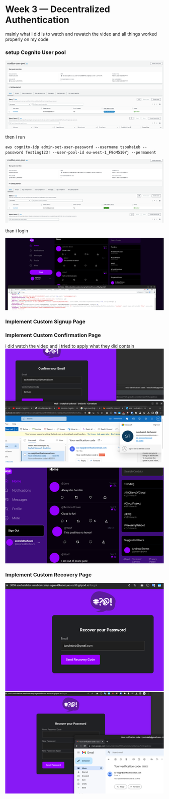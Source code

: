 # Week 3 — Decentralized Authentication

mainly what i did is to watch and rewatch the video and all things worked properly on my code

### setup Cognito User pool

![setupCognitoUserPool][setupCognitoUserPool]

then i run 

`aws cognito-idp admin-set-user-password --username tsouhaieb --password Testing123! --user-pool-id eu-west-1_F9oM510Yj --permanent`

![userConfirmed][userConfirmed]

than i login

![loginSuccessufllyWithDatainConsole][loginSuccessufllyWithDatainConsole]

### Implement Custom Signup Page
### Implement Custom Confirmation Page

i did watch the video and i tried to apply what they did contain
![customConfirmationPage][customConfirmationPage]

![loginAfterConfirmation][loginAfterConfirmation]

### Implement Custom Recovery Page

![recoverPassword][recoverPassword]
![receiveRecoveryPassword][receiveRecoveryPassword]


[setupCognitoUserPool]: assets/3-setupCognitoUserPool.png
[userConfirmed]: assets/3-userConfirmed.png
[loginSuccessufllyWithDatainConsole]: assets/3-loginSuccessufllyWithDatainConsole.png
[customConfirmationPage]: assets/3-customConfirmationPage.png
[loginAfterConfirmation]: assets/3-loginAfterConfirmation.png
[recoverPassword]: assets/3-recoverPassword.png
[receiveRecoveryPassword]: assets/3-receiveRecoveryPassword.png